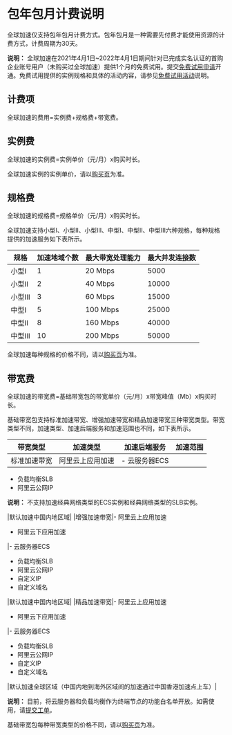 # 包年包月计费说明

全球加速仅支持包年包月计费方式。包年包月是一种需要先付费才能使用资源的计费方式，计费周期为30天。

**说明：** 全球加速在2021年4月1日~2022年4月1日期间针对已完成实名认证的首购企业账号用户（未购买过全球加速）提供1个月的免费试用。提交[免费试用申请](https://page.aliyun.com/form/act20274829/index.htm)开通。免费试用提供的实例规格和具体的活动内容，请参见[免费试用活动](/cn.zh-CN/公告/免费试用活动.md)说明。

## 计费项

全球加速的费用=实例费+规格费+带宽费。

## 实例费

全球加速的实例费=实例单价（元/月）x购买时长。

全球加速实例的实例单价，请以[购买页](https://common-buy.aliyun.com/?commodityCode=ga_gapluspre_public_cn#/buy)为准。

## 规格费

全球加速的规格费=规格单价（元/月）x购买时长。

全球加速支持小型Ⅰ、小型Ⅱ、小型Ⅲ、中型Ⅰ、中型Ⅱ、中型Ⅲ六种规格，每种规格提供的加速服务如下表所示。

|规格|加速地域个数|最大带宽处理能力|最大并发连接数|
|--|------|--------|-------|
|小型Ⅰ|1|20 Mbps|5000|
|小型Ⅱ|2|40 Mbps|10000|
|小型Ⅲ|3|60 Mbps|15000|
|中型Ⅰ|5|100 Mbps|25000|
|中型Ⅱ|8|160 Mbps|40000|
|中型Ⅲ|10|200 Mbps|50000|

全球加速每种规格的价格不同，请以[购买页](https://common-buy.aliyun.com/?commodityCode=ga_gapluspre_public_cn#/buy)为准。

## 带宽费

全球加速的带宽费=基础带宽包的带宽单价（元/月）x带宽峰值（Mb）x购买时长。

基础带宽包支持标准加速带宽、增强加速带宽和精品加速带宽三种带宽类型。带宽类型不同，加速类型、加速后端服务和加速范围也不同，如下表所示。

|带宽类型|加速类型|加速后端服务|加速范围|
|----|----|------|----|
|标准加速带宽|阿里云上应用加速|-   云服务器ECS
-   负载均衡SLB
-   阿里云公网IP

**说明：** 不支持加速经典网络类型的ECS实例和经典网络类型的SLB实例。


|默认加速中国内地区域|
|增强加速带宽|-   阿里云上应用加速
-   阿里云下应用加速

|-   云服务器ECS
-   负载均衡SLB
-   阿里云公网IP
-   自定义IP
-   自定义域名

|默认加速中国内地区域|
|精品加速带宽|-   阿里云上应用加速
-   阿里云下应用加速

|-   云服务器ECS
-   负载均衡SLB
-   阿里云公网IP
-   自定义IP
-   自定义域名

|默认加速全球区域（中国内地到海外区域间的加速通过中国香港加速点上车）|

**说明：** 目前，将云服务器和负载均衡作为终端节点的功能白名单开放。如需使用，请[提交工单](https://selfservice.console.aliyun.com/ticket/category/ga/today)。

基础带宽包每种带宽类型的价格不同，请以[购买页](https://common-buy.aliyun.com/?commodityCode=ga_plusbwppre_public_cn#/buy)为准。

